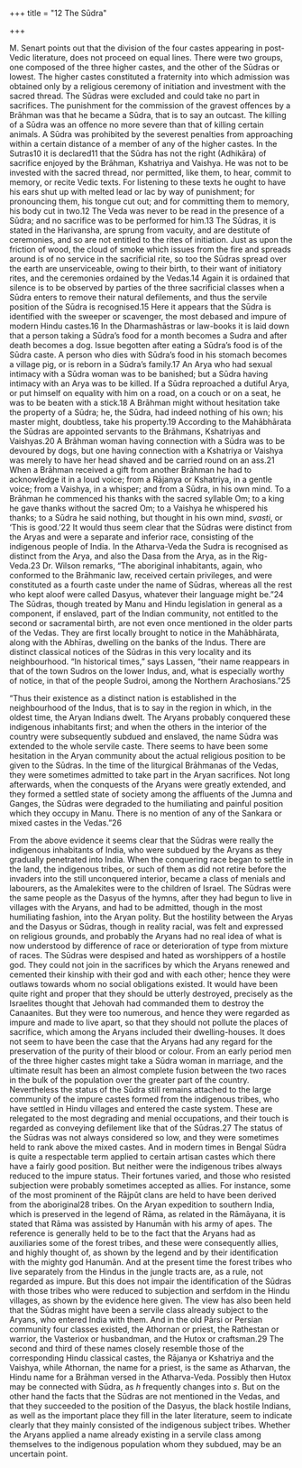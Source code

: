 +++
title = "12 The Sūdra"

+++

M. Senart points out that the division of the four castes appearing in post-Vedic literature, does not proceed on equal lines. There were two groups, one composed of the three higher castes, and the other of the Sūdras or lowest. The higher castes constituted a fraternity into which admission was obtained only by a religious ceremony of initiation and investment with the sacred thread. The Sūdras were excluded and could take no part in sacrifices. The punishment for the commission of the gravest offences by a Brāhman was that he became a Sūdra, that is to say an outcast. The killing of a Sūdra was an offence no more severe than that of killing certain animals. A Sūdra was prohibited by the severest penalties from approaching within a certain distance of a member of any of the higher castes. In the Sutras10 it is declared11 that the Sūdra has not the right \(Adhikāra\) of sacrifice enjoyed by the Brāhman, Kshatriya and Vaishya. He was not to be invested with the sacred thread, nor permitted, like them, to hear, commit to memory, or recite Vedic texts. For listening to these texts he ought to have his ears shut up with melted lead or lac by way of punishment; for pronouncing them, his tongue cut out; and for committing them to memory, his body cut in two.12 The Veda was never to be read in the presence of a Sūdra; and no sacrifice was to be performed for him.13 The Sūdras, it is stated in the Harivansha, are sprung from vacuity, and are destitute of ceremonies, and so are not entitled to the rites of initiation. Just as upon the friction of wood, the cloud of smoke which issues from the fire and spreads around is of no service in the sacrificial rite, so too the Sūdras spread over the earth are unserviceable, owing to their birth, to their want of initiatory rites, and the ceremonies ordained by the Vedas.14 Again it is ordained that silence is to be observed by parties of the three sacrificial classes when a Sūdra enters to remove their natural defilements, and thus the servile position of the Sūdra is recognised.15 Here it appears that the Sūdra is identified with the sweeper or scavenger, the most debased and impure of modern Hindu castes.16 In the Dharmashāstras or law-books it is laid down that a person taking a Sūdra’s food for a month becomes a Sudra and after death becomes a dog. Issue begotten after eating a Sūdra’s food is of the Sūdra caste. A person who dies with Sūdra’s food in his stomach becomes a village pig, or is reborn in a Sūdra’s family.17 An Arya who had sexual intimacy with a Sūdra woman was to be banished; but a Sūdra having intimacy with an Arya was to be killed. If a Sūdra reproached a dutiful Arya, or put himself on equality with him on a road, on a couch or on a seat, he was to be beaten with a stick.18 A Brāhman might without hesitation take the property of a Sūdra; he, the Sūdra, had indeed nothing of his own; his master might, doubtless, take his property.19 According to the Mahābhārata the Sūdras are appointed servants to the Brāhmans, Kshatriyas and Vaishyas.20 A Brāhman woman having connection with a Sūdra was to be devoured by dogs, but one having connection with a Kshatriya or Vaishya was merely to have her head shaved and be carried round on an ass.21 When a Brāhman received a gift from another Brāhman he had to acknowledge it in a loud voice; from a Rājanya or Kshatriya, in a gentle voice; from a Vaishya, in a whisper; and from a Sūdra, in his own mind. To a Brāhman he commenced his thanks with the sacred syllable Om; to a king he gave thanks without the sacred Om; to a Vaishya he whispered his thanks; to a Sūdra he said nothing, but thought in his own mind, *svasti*, or ‘This is good.’22 It would thus seem clear that the Sūdras were distinct from the Aryas and were a separate and inferior race, consisting of the indigenous people of India. In the Atharva-Veda the Sudra is recognised as distinct from the Arya, and also the Dasa from the Arya, as in the Rig-Veda.23 Dr. Wilson remarks, “The aboriginal inhabitants, again, who conformed to the Brāhmanic law, received certain privileges, and were constituted as a fourth caste under the name of Sūdras, whereas all the rest who kept aloof were called Dasyus, whatever their language might be.”24 The Sūdras, though treated by Manu and Hindu legislation in general as a component, if enslaved, part of the Indian community, not entitled to the second or sacramental birth, are not even once mentioned in the older parts of the Vedas. They are first locally brought to notice in the Mahābhārata, along with the Abhīras, dwelling on the banks of the Indus. There are distinct classical notices of the Sūdras in this very locality and its neighbourhood. “In historical times,” says Lassen, “their name reappears in that of the town Sudros on the lower Indus, and, what is especially worthy of notice, in that of the people Sudroi, among the Northern Arachosians.”25 

“Thus their existence as a distinct nation is established in the neighbourhood of the Indus, that is to say in the region in which, in the oldest time, the Aryan Indians dwelt. The Aryans probably conquered these indigenous inhabitants first; and when the others in the interior of the country were subsequently subdued and enslaved, the name Sūdra was extended to the whole servile caste. There seems to have been some hesitation in the Aryan community about the actual religious position to be given to the Sūdras. In the time of the liturgical Brāhmanas of the Vedas, they were sometimes admitted to take part in the Aryan sacrifices. Not long afterwards, when the conquests of the Aryans were greatly extended, and they formed a settled state of society among the affluents of the Jumna and Ganges, the Sūdras were degraded to the humiliating and painful position which they occupy in Manu. There is no mention of any of the Sankara or mixed castes in the Vedas.”26 

From the above evidence it seems clear that the Sūdras were really the indigenous inhabitants of India, who were subdued by the Aryans as they gradually penetrated into India. When the conquering race began to settle in the land, the indigenous tribes, or such of them as did not retire before the invaders into the still unconquered interior, became a class of menials and labourers, as the Amalekites were to the children of Israel. The Sūdras were the same people as the Dasyus of the hymns, after they had begun to live in villages with the Aryans, and had to be admitted, though in the most humiliating fashion, into the Aryan polity. But the hostility between the Aryas and the Dasyus or Sūdras, though in reality racial, was felt and expressed on religious grounds, and probably the Aryans had no real idea of what is now understood by difference of race or deterioration of type from mixture of races. The Sūdras were despised and hated as worshippers of a hostile god. They could not join in the sacrifices by which the Aryans renewed and cemented their kinship with their god and with each other; hence they were outlaws towards whom no social obligations existed. It would have been quite right and proper that they should be utterly destroyed, precisely as the Israelites thought that Jehovah had commanded them to destroy the Canaanites. But they were too numerous, and hence they were regarded as impure and made to live apart, so that they should not pollute the places of sacrifice, which among the Aryans included their dwelling-houses. It does not seem to have been the case that the Aryans had any regard for the preservation of the purity of their blood or colour. From an early period men of the three higher castes might take a Sūdra woman in marriage, and the ultimate result has been an almost complete fusion between the two races in the bulk of the population over the greater part of the country. Nevertheless the status of the Sūdra still remains attached to the large community of the impure castes formed from the indigenous tribes, who have settled in Hindu villages and entered the caste system. These are relegated to the most degrading and menial occupations, and their touch is regarded as conveying defilement like that of the Sūdras.27 The status of the Sūdras was not always considered so low, and they were sometimes held to rank above the mixed castes. And in modern times in Bengal Sūdra is quite a respectable term applied to certain artisan castes which there have a fairly good position. But neither were the indigenous tribes always reduced to the impure status. Their fortunes varied, and those who resisted subjection were probably sometimes accepted as allies. For instance, some of the most prominent of the Rājpūt clans are held to have been derived from the aboriginal28 tribes. On the Aryan expedition to southern India, which is preserved in the legend of Rāma, as related in the Rāmāyana, it is stated that Rāma was assisted by Hanumān with his army of apes. The reference is generally held to be to the fact that the Aryans had as auxiliaries some of the forest tribes, and these were consequently allies, and highly thought of, as shown by the legend and by their identification with the mighty god Hanumān. And at the present time the forest tribes who live separately from the Hindus in the jungle tracts are, as a rule, not regarded as impure. But this does not impair the identification of the Sūdras with those tribes who were reduced to subjection and serfdom in the Hindu villages, as shown by the evidence here given. The view has also been held that the Sūdras might have been a servile class already subject to the Aryans, who entered India with them. And in the old Pārsi or Persian community four classes existed, the Athornan or priest, the Rathestan or warrior, the Vasteriox or husbandman, and the Hutox or craftsman.29 The second and third of these names closely resemble those of the corresponding Hindu classical castes, the Rājanya or Kshatriya and the Vaishya, while Athornan, the name for a priest, is the same as Atharvan, the Hindu name for a Brāhman versed in the Atharva-Veda. Possibly then Hutox may be connected with Sūdra, as *h* frequently changes into *s*. But on the other hand the facts that the Sūdras are not mentioned in the Vedas, and that they succeeded to the position of the Dasyus, the black hostile Indians, as well as the important place they fill in the later literature, seem to indicate clearly that they mainly consisted of the indigenous subject tribes. Whether the Aryans applied a name already existing in a servile class among themselves to the indigenous population whom they subdued, may be an uncertain point. 


